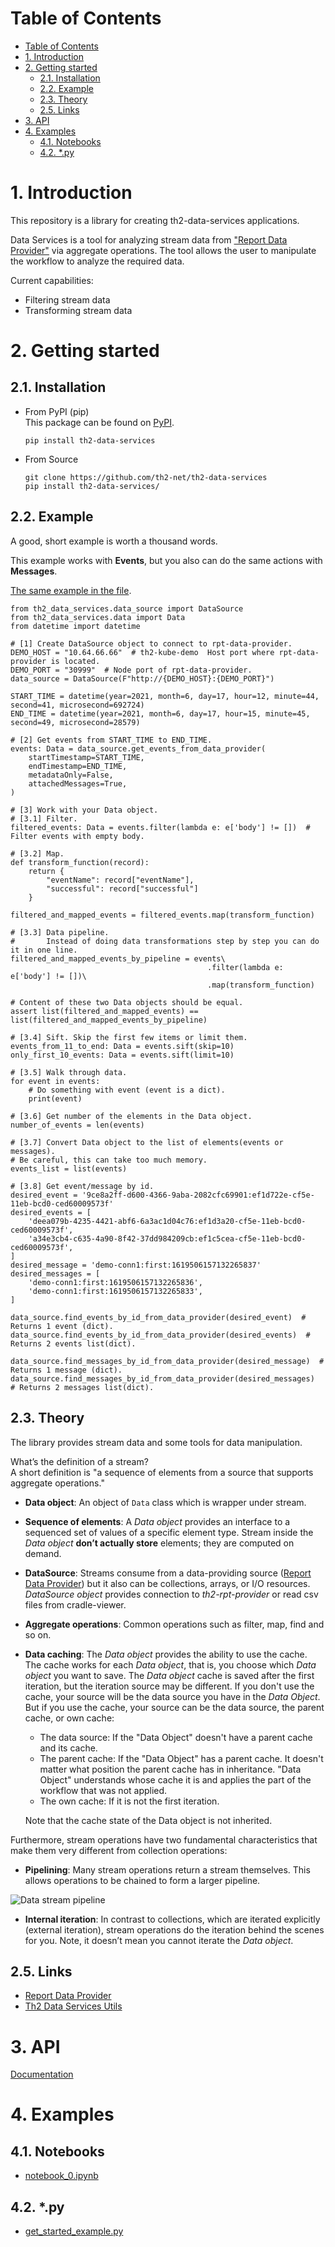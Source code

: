 Table of Contents
=================

<!--ts-->
* [Table of Contents](#table-of-contents)
* [1. Introduction](#1-introduction)
* [2. Getting started](#2-getting-started)
   * [2.1. Installation](#21-installation)
   * [2.2. Example](#22-example)
   * [2.3. Theory](#23-theory)
   * [2.5. Links](#25-links)
* [3. API](#3-api)
* [4. Examples](#4-examples)
   * [4.1. Notebooks](#41-notebooks)
   * [4.2. *.py](#42-py)
<!--te-->

# 1. Introduction

This repository is a library for creating th2-data-services applications.

Data Services is a tool for analyzing stream data
from ["Report Data Provider"](https://github.com/th2-net/th2-rpt-data-provider)
via aggregate operations. The tool allows the user to manipulate the workflow to analyze the required
data.

Current capabilities:

- Filtering stream data
- Transforming stream data


# 2. Getting started

## 2.1. Installation

- From PyPI (pip)   
  This package can be found on [PyPI](https://pypi.org/project/th2-data-services/ "th2-data-services").
    ```
    pip install th2-data-services
    ```

- From Source   
    ```
    git clone https://github.com/th2-net/th2-data-services
    pip install th2-data-services/
    ```

## 2.2. Example

A good, short example is worth a thousand words.

This example works with **Events**, but you also can do the same actions with **Messages**.

[The same example in the file](examples/get_started_example.py).

    from th2_data_services.data_source import DataSource
    from th2_data_services.data import Data
    from datetime import datetime
    
    # [1] Create DataSource object to connect to rpt-data-provider.
    DEMO_HOST = "10.64.66.66"  # th2-kube-demo  Host port where rpt-data-provider is located.
    DEMO_PORT = "30999"  # Node port of rpt-data-provider.
    data_source = DataSource(F"http://{DEMO_HOST}:{DEMO_PORT}")
    
    START_TIME = datetime(year=2021, month=6, day=17, hour=12, minute=44, second=41, microsecond=692724)
    END_TIME = datetime(year=2021, month=6, day=17, hour=15, minute=45, second=49, microsecond=28579)
    
    # [2] Get events from START_TIME to END_TIME.
    events: Data = data_source.get_events_from_data_provider(
        startTimestamp=START_TIME,
        endTimestamp=END_TIME,
        metadataOnly=False,
        attachedMessages=True,
    )
    
    # [3] Work with your Data object.
    # [3.1] Filter.
    filtered_events: Data = events.filter(lambda e: e['body'] != [])  # Filter events with empty body.
    
    # [3.2] Map.
    def transform_function(record):
        return {
            "eventName": record["eventName"],
            "successful": record["successful"]
        }
    
    filtered_and_mapped_events = filtered_events.map(transform_function)
    
    # [3.3] Data pipeline.
    #       Instead of doing data transformations step by step you can do it in one line.
    filtered_and_mapped_events_by_pipeline = events\
                                                .filter(lambda e: e['body'] != [])\
                                                .map(transform_function)
    
    # Content of these two Data objects should be equal.
    assert list(filtered_and_mapped_events) == list(filtered_and_mapped_events_by_pipeline)
    
    # [3.4] Sift. Skip the first few items or limit them.
    events_from_11_to_end: Data = events.sift(skip=10)
    only_first_10_events: Data = events.sift(limit=10)
    
    # [3.5] Walk through data.
    for event in events:
        # Do something with event (event is a dict).
        print(event)
    
    # [3.6] Get number of the elements in the Data object.
    number_of_events = len(events)
    
    # [3.7] Convert Data object to the list of elements(events or messages).
    # Be careful, this can take too much memory.
    events_list = list(events)
    
    # [3.8] Get event/message by id.
    desired_event = '9ce8a2ff-d600-4366-9aba-2082cfc69901:ef1d722e-cf5e-11eb-bcd0-ced60009573f'
    desired_events = [
        'deea079b-4235-4421-abf6-6a3ac1d04c76:ef1d3a20-cf5e-11eb-bcd0-ced60009573f',
        'a34e3cb4-c635-4a90-8f42-37dd984209cb:ef1c5cea-cf5e-11eb-bcd0-ced60009573f',
    ]
    desired_message = 'demo-conn1:first:1619506157132265837'
    desired_messages = [
        'demo-conn1:first:1619506157132265836',
        'demo-conn1:first:1619506157132265833',
    ]
    
    data_source.find_events_by_id_from_data_provider(desired_event)  # Returns 1 event (dict).
    data_source.find_events_by_id_from_data_provider(desired_events)  # Returns 2 events list(dict).
    
    data_source.find_messages_by_id_from_data_provider(desired_message)  # Returns 1 message (dict).
    data_source.find_messages_by_id_from_data_provider(desired_messages)  # Returns 2 messages list(dict).


## 2.3. Theory

The library provides stream data and some tools for data manipulation.

What’s the definition of a stream?   
A short definition is "a sequence of elements from a source that supports aggregate operations."

- **Data object**: An object of `Data` class which is wrapper under stream. 
- **Sequence of elements**:
  A _Data object_ provides an interface to a sequenced set of values of a specific element type. 
  Stream inside the _Data object_ **don’t actually store** elements; they are computed on demand.
- **DataSource**: 
  Streams consume from a data-providing source ([Report Data Provider](https://github.com/th2-net/th2-rpt-data-provider)) 
  but it also can be collections, arrays, or I/O resources. 
  _DataSource object_ provides connection to _th2-rpt-provider_ or read csv files from cradle-viewer.
- **Aggregate operations**: 
  Common operations such as filter, map, find and so on. 
- **Data caching**:
  The _Data object_ provides the ability to use the cache. 
  The cache works for each _Data object_, that is, you choose which _Data object_ you want to save. 
  The _Data object_ cache is saved after the first iteration, but the iteration source may be different.
  If you don't use the cache, your source will be the data source you have in the _Data Object_. 
  But if you use the cache, your source can be the data source, the parent cache, or own cache:
  * The data source: 
  If the "Data Object" doesn't have a parent cache and its cache.
  * The parent cache: 
  If the "Data Object" has a parent cache. 
  It doesn't matter what position the parent cache has in inheritance. 
  "Data Object" understands whose cache it is and applies the part of the workflow that was not applied.
  * The own cache: 
  If it is not the first iteration.
  
  Note that the cache state of the Data object is not inherited.
  

Furthermore, stream operations have two fundamental characteristics that make them very different 
from collection operations:

- **Pipelining**: Many stream operations return a stream themselves. 
This allows operations to be chained to form a larger pipeline.

![Data stream pipeline](documentation/img/data_stream_pipeline.png)

- **Internal iteration**: In contrast to collections, which are iterated explicitly (external iteration), 
stream operations do the iteration behind the scenes for you. Note, it doesn’t mean you cannot iterate 
the _Data object_.

  
## 2.5. Links

- [Report Data Provider](https://github.com/th2-net/th2-rpt-data-provider)
- [Th2 Data Services Utils](https://github.com/th2-net/th2-data-services-utils)



# 3. API
[Documentation](documentation/api/index.md)


# 4. Examples

## 4.1. Notebooks

- [notebook_0.ipynb](examples/notebooks/notebook_0.ipynb)

## 4.2. *.py

- [get_started_example.py](examples/get_started_example.py)